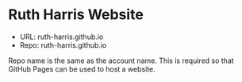 # Ruth Harris Website

- URL: ruth-harris.github.io
- Repo: ruth-harris.github.io

Repo name is the same as the account name. This is required so that GitHub Pages can be used to host a website.
